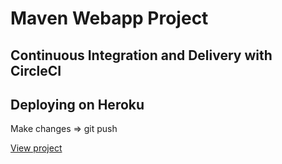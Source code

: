 # Maven Webapp Project 
## Continuous Integration and Delivery with CircleCI
## Deploying on Heroku

Make changes => git push

[View project](https://murmuring-depths-97019.herokuapp.com/)